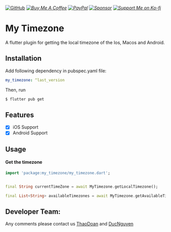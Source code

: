 [![GitHub](https://img.shields.io/badge/Nguyen_Duc-GitHub-black?logo=github)](https://github.com/ngmduc2012)
_[![Buy Me A Coffee](https://img.shields.io/badge/Donate-Buy_Me_A_Coffee-blue?logo=buymeacoffee)](https://www.buymeacoffee.com/ducmng12g)_
_[![PayPal](https://img.shields.io/badge/Donate-PayPal-blue?logo=paypal)](https://paypal.me/ngmduc)_
_[![Sponsor](https://img.shields.io/badge/Sponsor-Become_A_Sponsor-blue?logo=githubsponsors)](https://github.com/sponsors/ngmduc2012)_
_[![Support Me on Ko-fi](https://img.shields.io/badge/Donate-Ko_fi-red?logo=ko-fi)](https://ko-fi.com/I2I81AEJG8)_

# My Timezone

A flutter plugin for getting the local timezone of the Ios, Macos and Android.

## Installation

Add following dependency in pubspec.yaml file:

```yaml
my_timezone: ^last_version
```
Then, run

```bash
$ flutter pub get 
```

## Features

- [X] iOS Support
- [X] Android Support

## Usage

#### Get the timezone
```dart
import 'package:my_timezone/my_timezone.dart';


final String currentTimeZone = await MyTimezone.getLocalTimezone();

final List<String> availableTimezones = await MyTimezone.getAvailableTimezones();
```

## Developer Team:
Any comments please contact us [ThaoDoan](https://github.com/mia140602) and [DucNguyen](https://github.com/ngmduc2012)



